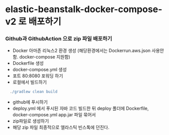 # elastic-beanstalk-docker-compose-v2 로 배포하기

### Github과 GithubAction 으로 zip 파일 배포하기
- Docker 아마존 리눅스2 환경 생성 (해당환경에서는 Dockerrun.aws.json 사용안함. docker-compose 지원함)
- Dockerfile 생성
- docker-compose.yml 생성
- 포트 80:8080 포워딩 하기
- 로컬에서 빌드하기
```gradle
  ./gradlew clean build
```
- github에 푸시하기
- deploy.yml 에서 푸시된 자바 코드 빌드한 뒤 deploy 폴더에 Dockerfile, docker-compose.yml app.jar 파일 묶어서 
- zip파일로 생성하기
- 해당 zip 파일 최종적으로 엘라스틱 빈스톡에 던진다.